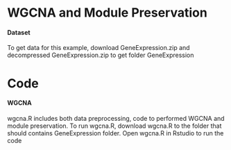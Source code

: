 # WGCNA and Module Preservation
#### Dataset
To get data for this example, download GeneExpression.zip and decompressed GeneExpression.zip to get folder GeneExpression
# Code
#### WGCNA
wgcna.R includes both data preprocessing, code to performed WGCNA and module preservation.
To run wgcna.R, download wgcna.R to the folder that should contains GeneExpression folder.
Open wgcna.R in Rstudio to run the code
